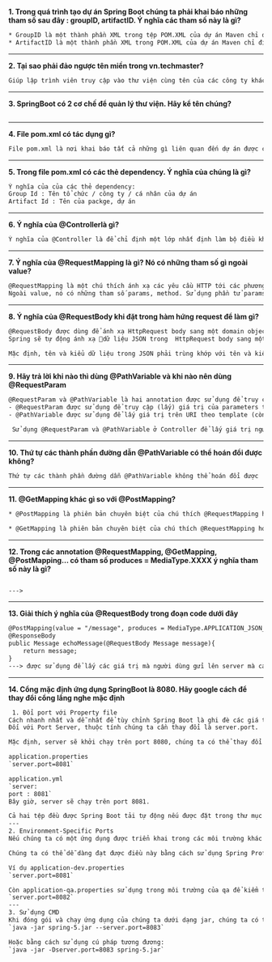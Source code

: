 **1. Trong quá trình tạo dự án Spring Boot chúng ta phải khai báo những tham số sau đây : groupID, artifactID. Ý nghĩa các tham số này là gì?**
```html
* GroupID là một thành phần XML trong tệp POM.XML của dự án Maven chỉ định id của nhóm dự án. GroupID sẽ xác định duy nhất dự án của bạn trên tất cả các dự án, vì vậy  cần thực thi một lược đồ đặt tên. Nó phải tuân theo các quy tắc về tên gói, nghĩa là ít nhất phải là tên miền mà bạn kiểm soát và bạn có thể tạo bao nhiêu nhóm con tùy thích. Ví dụ: org.apache.maven, org.apache.commons
* ArtifactID là một thành phần XML trong POM.XML của dự án Maven chỉ định id của dự án. ArtifactId là tên của jar không có phiên bản. Người tạo có thể chọn bất cứ tên nào mong muốn với các chữ cái viết thường và không có ký hiệu lạ. Nếu đó là bình của bên thứ ba thì phải lấy tên của jar khi nó được phân phối. ví dụ. maven, commons-math,...
```
---
**2. Tại sao phải đảo ngược tên miền trong <groupId>vn.techmaster</groupId>?**
```html
Giúp lập trình viên truy cập vào thư viện cùng tên của các công ty khác nhau 1 cách dễ dàng tránh sự nhầm lẫn.
```
---
**3. SpringBoot có 2 cơ chế để quản lý thư viện. Hãy kể tên chúng?**
```html


```
---
**4. File pom.xml có tác dụng gì?**
```html
File pom.xml là nơi khai báo tất cả những gì liên quan đến dự án được cấu hình qua maven, như khai báo các dependency, version của dự án, tên dự án, repossitory …
```
---
**5. Trong file pom.xml có các thẻ dependency. Ý nghĩa của chúng là gì?**
```html
Ý nghĩa của của các thẻ dependency:
Group Id : Tên tổ chức / công ty / cá nhân của dự án
Artifact Id : Tên của packge, dự án
```
---
**6. Ý nghĩa của @Controllerlà gì?**
```html
Ý nghĩa của @Controller là để chỉ định một lớp nhất định làm bộ điều khiển trong khuôn khổ Spring.
```
---
**7. Ý nghĩa của @RequestMapping là gì? Nó có những tham số gì ngoài value?**
```html
@RequestMapping là một chú thích ánh xạ các yêu cầu HTTP tới các phương thức xử lý của bộ điều khiển MVC và REST.
Ngoài value, nó có những tham số params, method. Sử dụng phần tử params có thể có nhiều phương thức xử lý xử lý các yêu cầu đến cùng một URL, nhưng với các tham số khác nhau.
```
---
**8. Ý nghĩa của @RequestBody khi đặt trong hàm hứng request để làm gì?**
```html
@RequestBody được dùng để ánh xạ HttpRequest body sang một domain object tự động.
Spring sẽ tự động ánh xạ dữ liệu JSON trong  HttpRequest body sang một Java Type object tương ứng.

Mặc định, tên và kiểu dữ liệu trong JSON phải trùng khớp với tên và kiểu dữ liệu trong Java Type object. 
```
---
**9. Hãy trả lời khi nào thì dùng @PathVariable và khi nào nên dùng @RequestParam**
```html
@RequestParam và @PathVariable là hai annotation được sử dụng để truy cập dữ liệu từ các request. Chúng được sử dụng vào những mục đích trong những trường hợp khác nhau.
- @RequestParam được sử dụng để truy cập (lấy) giá trị của parameters trên URL(kiểu query string)
- @PathVariable được sử dụng để lấy giá trị trên URI theo template (còn gọi là URI template).

 Sử dụng @RequestParam và @PathVariable ở Controller để lấy giá trị người dùng nhập trên trình duyệt. @RequestParam dùng theo định dạng key và value như ?param1=10&param2=20. @PathVariable  sử dụng định dạng là /param/10.
```
---
**10. Thứ tự các thành phần đường dẫn @PathVariable có thể hoán đổi được không?**
```html
Thứ tự các thành phần đường dẫn @PathVariable không thể hoán đổi được
```
---
**11. @GetMapping khác gì so với @PostMapping?**
```html
* @PostMapping là phiên bản chuyên biệt của chú thích @RequestMapping hoạt động như một phím tắt cho @RequestMapping (method = RequestMethod.POST). Các phương thức chú thích @PostMapping trong các lớp được chú thích @Controller xử lý các yêu cầu HTTP POST khớp với biểu thức URI đã cho.

* @GetMapping là phiên bản chuyên biệt của chú thích @RequestMapping hoạt động như một phím tắt cho @RequestMapping (method = RequestMethod.GET). Các phương thức chú thích @GetMapping trong các lớp được chú thích @Controller xử lý các yêu cầu HTTP GET khớp với biểu thức URI đã cho.
```
---
**12. Trong các annotation @RequestMapping, @GetMapping, @PostMapping… có tham số produces = MediaType.XXXX ý nghĩa tham số này là gì?**
```html

---> 
```
---
**13. Giải thích ý nghĩa của @RequestBody trong đoạn code dưới đây**

```html
@PostMapping(value = "/message", produces = MediaType.APPLICATION_JSON_VALUE)
@ResponseBody
public Message echoMessage(@RequestBody Message message){
    return message;
}
---> được sử dụng để lấy các giá trị mà người dùng gửi lên server mà các giá trị đó được chứa trong phần thân (body) của request
```
---
**14. Cổng mặc định ứng dụng SpringBoot là 8080. Hãy google cách để thay đổi cổng lắng nghe mặc định**
```html
 1. Đổi port với Property file
Cách nhanh nhất và dễ nhất để tùy chỉnh Spring Boot là ghi đè các giá trị của các thuộc tính mặc định.
Đối với Port Server, thuộc tính chúng ta cần thay đổi là server.port.

Mặc định, server sẽ khởi chạy trên port 8080, chúng ta có thể thay đổi điều này bắt cách điều chỉnh giá trị server.port trong application.properties hay application.yml tương ứng.

application.properties
`server.port=8081`

application.yml
`server:
port : 8081`
Bây giờ, server sẽ chạy trên port 8081.

Cả hai tệp đều được Spring Boot tải tự động nếu được đặt trong thư mục src / main / resources của ứng dụng Maven.
---
2. Environment-Specific Ports
Nếu chúng ta có một ứng dụng được triển khai trong các môi trường khác nhau, chúng tôi có thể muốn nó chạy trên các cổng khác nhau trên mỗi hệ thống.

Chúng ta có thể dễ dàng đạt được điều này bằng cách sử dụng Spring Profile với mỗi môi trường có một file cấu hình riêng.

Ví dụ application-dev.properties 
`server.port=8081`

Còn application-qa.properties sử dụng trong môi trường của qa để kiểm thử chạy ở port 8082
`server.port=8082`
---
3. Sử dụng CMD
Khi đóng gói và chạy ứng dụng của chúng ta dưới dạng jar, chúng ta có thể đặt đối số server.port bằng lệnh java:
`java -jar spring-5.jar --server.port=8083`

Hoặc bằng cách sử dụng cú pháp tương đương:
`java -jar -Dserver.port=8083 spring-5.jar`

```
